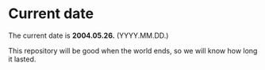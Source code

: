 # Current date

The current date is **2004.05.26.** (YYYY.MM.DD.)

This repository will be good when the world ends, so we will know how long it lasted.